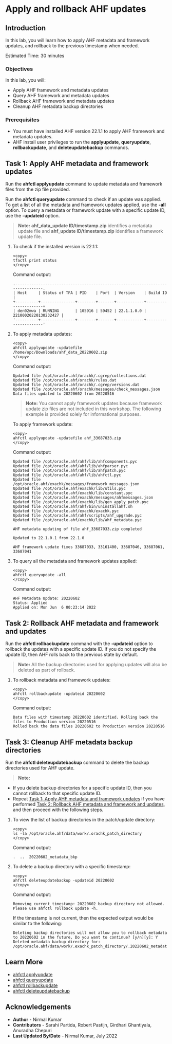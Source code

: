 # Apply and rollback AHF updates

## Introduction

In this lab, you will learn how to apply AHF metadata and framework updates, and rollback to the previous timestamp when needed.

Estimated Time: 30 minutes

### Objectives

In this lab, you will:
* Apply AHF framework and metadata updates
* Query AHF framework and metadata updates
* Rollback AHF framework and metadata updates
* Cleanup AHF metadata backup directories

### Prerequisites

* You must have installed AHF version 22.1.1 to apply AHF framework and metadata updates.
* AHF install user privileges to run the **applyupdate**, **queryupdate**, **rollbackupdate**, and **deleteupdatebackup** commands.

## Task 1: Apply AHF metadata and framework updates

Run the **ahfctl applyupdate** command to update metadata and framework files from the zip file provided.

Run the **ahfctl queryupdate** command to check if an update was applied. To get a list of all the metadata and framework updates applied, use the **-all** option. To query a metadata or framework update with a specific update ID, use the **-updateid** option.

>**Note:** **ahf\_data\_update ID/timestamp.zip** identifies a metadata update file and **ahf_update ID/timestamp.zip** identifies a framework update file.

1. To check if the installed version is 22.1.1:

    ```
    <copy>
    tfactl print status
    </copy>
    ```
    Command output:

    ```
    .-------------------------------------------------------------------------------.
    | Host     | Status of TFA | PID    | Port  | Version    | Build ID             |
    +----------+---------------+--------+-------+------------+----------------------+
    | den02mwa | RUNNING       | 105916 | 59452 | 22.1.1.0.0 | 22100020220130232427 |
    '----------+---------------+--------+-------+------------+----------------------'
    ```
2. To apply metadata updates:

    ```
    <copy>
    ahfctl applyupdate -updatefile /home/opc/Downloads/ahf_data_20220602.zip
    </copy>
    ```
    Command output:

    ```
    Updated file /opt/oracle.ahf/orachk/.cgrep/collections.dat
    Updated file /opt/oracle.ahf/orachk/rules.dat
    Updated file /opt/oracle.ahf/orachk/.cgrep/versions.dat
    Updated file /opt/oracle.ahf/orachk/messages/check_messages.json
    Data files updated to 20220602 from 20220516
    ```
    >**Note:** You cannot apply framework updates because framework update zip files are not included in this workshop. The following example is provided solely for informational purposes.

    To apply framework update:

    ```
    <copy>
    ahfctl applyupdate -updatefile ahf_33687033.zip
    </copy>
    ```
    Command output:
    ```
    Updated file /opt/oracle.ahf/ahf/lib/ahfcomponents.pyc
    Updated file /opt/oracle.ahf/ahf/lib/ahfparser.pyc
    Updated file /opt/oracle.ahf/ahf/lib/ahfpatch.pyc
    Updated file /opt/oracle.ahf/ahf/lib/ahfctl.pyc
    Updated file /opt/oracle.ahf/exachk/messages/framework_messages.json
    Updated file /opt/oracle.ahf/exachk/lib/utils.pyc
    Updated file /opt/oracle.ahf/exachk/lib/constant.pyc
    Updated file /opt/oracle.ahf/exachk/messages/ahfmessages.json
    Updated file /opt/oracle.ahf/exachk/lib/gen_apply_patch.pyc
    Updated file /opt/oracle.ahf/ahf/bin/uninstallahf.sh
    Updated file /opt/oracle.ahf/exachk/exachk.pyc
    Updated file /opt/oracle.ahf/ahf/scripts/ahf_upgrade.pyc
    Updated file /opt/oracle.ahf/exachk/lib/ahf_metadata.pyc

    AHF metadata updating of file ahf_33687033.zip completed

    Updated to 22.1.0.1 from 22.1.0

    AHF framework update fixes 33687033, 33161400, 33687046, 33687061, 33687041
    ```

3. To query all the metadata and framework updates applied:

    ```
    <copy>
    ahfctl queryupdate -all
    </copy>
    ```
    Command output:
    ```
    AHF Metadata Update: 20220602
    Status: Applied
    Applied on: Mon Jun  6 00:23:14 2022
    ```

## Task 2: Rollback AHF metadata and framework and updates

Run the **ahfctl rollbackupdate** command with the **-updateid** option to rollback the updates with a specific update ID. If you do not specify the update ID, then AHF rolls back to the previous state by default.

>**Note:** All the backup directories used for applying updates will also be deleted as part of rollback.

1. To rollback metadata and framework updates:

    ```
    <copy>
    ahfctl rollbackupdate -updateid 20220602
    </copy>
    ```
    Command output:
    ```
    Data files with timestamp 20220602 identified. Rolling back the files to Production version 20220516
    Rolled back the data files 20220602 to Production version 20220516
    ```

## Task 3: Cleanup AHF metadata backup directories

Run the **ahfctl deleteupdatebackup** command to delete the backup directories used for AHF update.

>**Note:**
- If you delete backup directories for a specific update ID, then you cannot rollback to that specific update ID.
- Repeat [Task 1: Apply AHF metadata and framework updates](#Task1:ApplyAHFmetadataandframeworkupdates) if you have performed [Task 2: Rollback AHF metadata and framework and updates](#Task2:RollbackAHFmetadataandframeworkandupdates), and then proceed with the following steps.

1. To view the list of backup directories in the patch/update directory:

    ```
    <copy>
    ls -la /opt/oracle.ahf/data/work/.orachk_patch_directory
    </copy>
    ```
    Command output:

    ```
    .  ..  20220602_metadata_bkp

    ```

2. To delete a backup directory with a specific timestamp:

    ```
    <copy>
    ahfctl deleteupdatebackup -updateid 20220602
    </copy>
    ```
    Command output:

    ```
    Removing current timestamp: 20220602 backup directory not allowed. Please use ahfctl rollback update -h.
    ```

    If the timestamp is not current, then the expected output would be similar to the following:

    ```
    Deleting backup directories will not allow you to rollback metadata to 20220602 in the future. Do you want to continue? [y/n][y]: Y
    Deleted metadata backup directory for: /opt/oracle.ahf/data/work/.exachk_patch_directory/.20220602_metadata_bkp
    ```

## Learn More

* [ahfctl applyupdate](https://docs.oracle.com/en/engineered-systems/health-diagnostics/autonomous-health-framework/ahfug/ahfctl-applyupdate.html#GUID-1C582851-0138-419D-8CBC-D9F83B97A6AC)
* [ahfctl queryupdate](https://docs.oracle.com/en/engineered-systems/health-diagnostics/autonomous-health-framework/ahfug/ahfctl-queryupdate.html#GUID-C02F4087-184F-4EF7-B94F-8987F9E192B2)
* [ahfctl rollbackupdate](https://docs.oracle.com/en/engineered-systems/health-diagnostics/autonomous-health-framework/ahfug/ahfctl-rollbackupdate.html#GUID-63CC64FF-3D4D-425B-9484-6237D3AC3FD0)
* [ahfctl deleteupdatebackup](https://docs.oracle.com/en/engineered-systems/health-diagnostics/autonomous-health-framework/ahfug/ahfctl-deletebackup.html#GUID-154BA5AA-40EF-45BF-8154-B4000718A35D)

## Acknowledgements
* **Author** - Nirmal Kumar
* **Contributors** -  Sarahi Partida, Robert Pastijn, Girdhari Ghantiyala, Anuradha Chepuri
* **Last Updated By/Date** - Nirmal Kumar, July 2022
